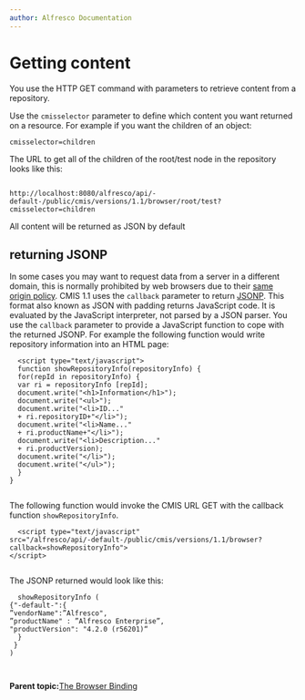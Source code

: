 ```yaml
---
author: Alfresco Documentation
---
```


# Getting content

You use the HTTP GET command with parameters to retrieve content from a repository.

Use the `cmisselector` parameter to define which content you want returned on a resource. For example if you want the children of an object:

```
cmisselector=children 
```

The URL to get all of the children of the root/test node in the repository looks like this:

```

http://localhost:8080/alfresco/api/-default-/public/cmis/versions/1.1/browser/root/test?cmisselector=children

```

All content will be returned as JSON by default

## returning JSONP

In some cases you may want to request data from a server in a different domain, this is normally prohibited by web browsers due to their [same origin policy](http://en.wikipedia.org/wiki/Same_origin_policy). CMIS 1.1 uses the `callback` parameter to return [JSONP](http://en.wikipedia.org/wiki/JSONP). This format also known as JSON with padding returns JavaScript code. It is evaluated by the JavaScript interpreter, not parsed by a JSON parser. You use the `callback` parameter to provide a JavaScript function to cope with the returned JSONP. For example the following function would write repository information into an HTML page:

```
  <script type="text/javascript"> 
  function showRepositoryInfo(repositoryInfo) { 
  for(repId in repositoryInfo) {
  var ri = repositoryInfo [repId];   
  document.write("<h1>Information</h1>"); 
  document.write("<ul>");  
  document.write("<li>ID..."
  + ri.repositoryID+"</li>"); 
  document.write("<li>Name..."
  + ri.productName+"</li>");
  document.write("<li>Description..."
  + ri.productVersion);
  document.write("</li>"); 
  document.write("</ul>"); 
  }
} 
 
```

The following function would invoke the CMIS URL GET with the callback function `showRepositoryInfo`.

```
  <script type="text/javascript" 
src="/alfresco/api/-default-/public/cmis/versions/1.1/browser?callback=showRepositoryInfo">
</script>
 
```

The JSONP returned would look like this:

```
  showRepositoryInfo (
{"-default-":{ 
”vendorName":”Alfresco",
”productName" : ”Alfresco Enterprise”,
"productVersion": "4.2.0 (r56201)“
  }
 }
)

 
```

**Parent topic:**[The Browser Binding](../../../pra/1/concepts/cmis-1.1-browser-binding.md)

